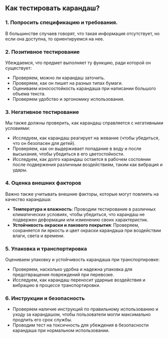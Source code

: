 ## Как тестировать карандаш?

### 1. Попросить спецификацию и требования.

В большинстве случаев говорят, что такая информация отсутствует, но если она доступна, то ориентируемся на нее.

### 2. Позитивное тестирование

Убеждаемся, что предмет выполняет ту функцию, ради которой он существует:

- Проверяем, можно ли карандаш заточить.
- Проверяем, как он пишет на разных типах бумаги.
- Оцениваем износостойкость карандаша при написании большого объема текста.
- Проверяем удобство и эргономику использования.

### 3. Негативное тестирование

Мы также должны проверить, как карандаш справляется с негативными условиями:

- Исследуем, как карандаш реагирует на жевание (чтобы убедиться, что он безопасен для детей).
- Проверяем, как он выдерживает попадание в воду и после высыхания, чтобы убедиться в его цветостойкости.
- Исследуем, как долго карандаш остается в рабочем состоянии после подвержения различным воздействиям, таким как вибрация и удары.

### 4. Оценка внешних факторов

Важно также учитывать внешние факторы, которые могут повлиять на качество карандаша:

- **Температура и влажность**: Проводим тестирование в различных климатических условиях, чтобы убедиться, что карандаш не подвержен деформации или изменению своих характеристик.
- **Устойчивость окраски и лакового покрытия**: Проверяем, сохраняется ли яркость и цвет окраски карандаша при воздействии влаги, света и времени.

### 5. Упаковка и транспортировка

Оцениваем упаковку и устойчивость карандаша при транспортировке:

- Проверяем, насколько удобна и надежна упаковка для предотвращения повреждений при перевозке.
- Исследуем, как карандаш переносит ударные воздействия и вибрацию в процессе транспортировки.

### 6. Инструкции и безопасность

- Проверяем наличие инструкций по правильному использованию и уходу за карандашом, чтобы пользователи могли максимально продлить его срок службы.
- Проводим тест на токсичность для убеждения в безопасности карандаша при нормальном использовании.
